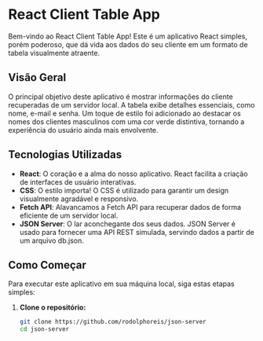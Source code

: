 # React Client Table App

Bem-vindo ao React Client Table App! Este é um aplicativo React simples, porém poderoso, que dá vida aos dados do seu cliente em um formato de tabela visualmente atraente.

## Visão Geral

O principal objetivo deste aplicativo é mostrar informações do cliente recuperadas de um servidor local. A tabela exibe detalhes essenciais, como nome, e-mail e senha. Um toque de estilo foi adicionado ao destacar os nomes dos clientes masculinos com uma cor verde distintiva, tornando a experiência do usuário ainda mais envolvente.

## Tecnologias Utilizadas

- **React**: O coração e a alma do nosso aplicativo. React facilita a criação de interfaces de usuário interativas.
- **CSS**: O estilo importa! O CSS é utilizado para garantir um design visualmente agradável e responsivo.
- **Fetch API**: Alavancamos a Fetch API para recuperar dados de forma eficiente de um servidor local.
- **JSON Server**: O lar aconchegante dos seus dados. JSON Server é usado para fornecer uma API REST simulada, servindo dados a partir de um arquivo db.json.

## Como Começar

Para executar este aplicativo em sua máquina local, siga estas etapas simples:

1. **Clone o repositório:**
   ```bash
   git clone https://github.com/rodolphoreis/json-server
   cd json-server
